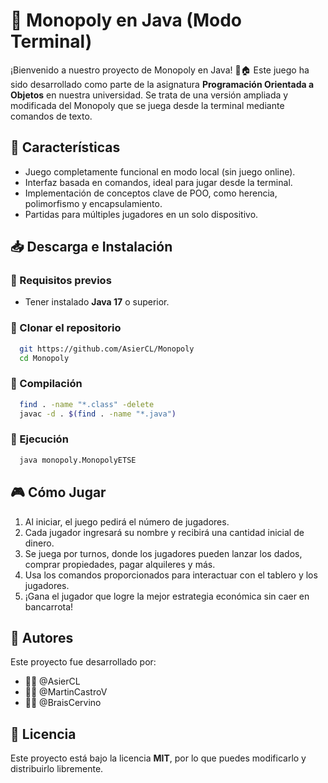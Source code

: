 # 🎩 Monopoly en Java (Modo Terminal)

¡Bienvenido a nuestro proyecto de Monopoly en Java! 🎲🏠 Este juego ha sido desarrollado como parte de la asignatura **Programación Orientada a Objetos** en nuestra universidad. Se trata de una versión ampliada y modificada del Monopoly que se juega desde la terminal mediante comandos de texto.

## 📌 Características
- Juego completamente funcional en modo local (sin juego online).
- Interfaz basada en comandos, ideal para jugar desde la terminal.
- Implementación de conceptos clave de POO, como herencia, polimorfismo y encapsulamiento.
- Partidas para múltiples jugadores en un solo dispositivo.

## 📥 Descarga e Instalación
### 🔹 Requisitos previos
- Tener instalado **Java 17** o superior.

### 🔹 Clonar el repositorio
```bash
  git https://github.com/AsierCL/Monopoly
  cd Monopoly
```

### 🔹 Compilación
```bash
  find . -name "*.class" -delete
  javac -d . $(find . -name "*.java")
```

### 🔹 Ejecución
```bash
  java monopoly.MonopolyETSE
```

## 🎮 Cómo Jugar
1. Al iniciar, el juego pedirá el número de jugadores.
2. Cada jugador ingresará su nombre y recibirá una cantidad inicial de dinero.
3. Se juega por turnos, donde los jugadores pueden lanzar los dados, comprar propiedades, pagar alquileres y más.
4. Usa los comandos proporcionados para interactuar con el tablero y los jugadores.
5. ¡Gana el jugador que logre la mejor estrategia económica sin caer en bancarrota!

## 👥 Autores
Este proyecto fue desarrollado por:
- 🧑‍💻 @AsierCL
- 🧑‍💻 @MartinCastroV
- 🧑‍💻 @BraisCervino

## 📜 Licencia
Este proyecto está bajo la licencia **MIT**, por lo que puedes modificarlo y distribuirlo libremente.
